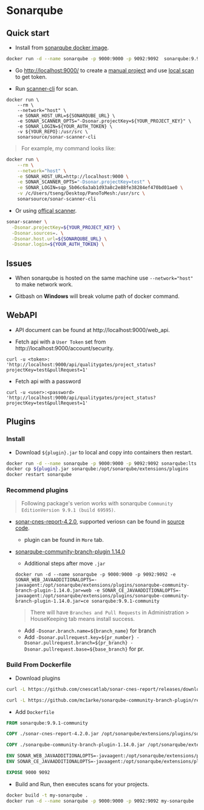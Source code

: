 # Sonarqube

## Quick start

- Install from [sonarqube docker image](https://hub.docker.com/_/sonarqube).

```bash
docker run -d --name sonarqube -p 9000:9000 -p 9092:9092  sonarqube:9.9.1-community
```

- Go [http://localhost:9000/](http://localhost:9000/) to create a [manual project](http://localhost:9000/projects/create?mode=manual) and use [local scan](http://localhost:9000/dashboard?id=test&selectedTutorial=local) to get token.

- Run [scanner-cli](https://docs.sonarsource.com/sonarqube/latest/analyzing-source-code/scanners/sonarscanner/) for scan.

```
docker run \
    --rm \
    --network="host" \
    -e SONAR_HOST_URL=${SONARQUBE_URL} \
    -e SONAR_SCANNER_OPTS="-Dsonar.projectKey=${YOUR_PROJECT_KEY}" \
    -e SONAR_LOGIN=${YOUR_AUTH_TOKEN} \
    -v ${YOUR_REPO}:/usr/src \
    sonarsource/sonar-scanner-cli
```
> For example, my command looks like:    

```bash
docker run \
    --rm \
    --network="host" \
    -e SONAR_HOST_URL=http://localhost:9000 \
    -e SONAR_SCANNER_OPTS="-Dsonar.projectKey=test" \
    -e SONAR_LOGIN=sqp_5b06c6a3ab1d93a8c2e88fe38284ef470bd01ae0 \
    -v /c/Users/tseng/Desktop/PanoToMesh:/usr/src \
    sonarsource/sonar-scanner-cli
```

- Or using [offical scanner](https://docs.sonarsource.com/sonarqube/9.9/analyzing-source-code/scanners/sonarscanner/).

```bash
sonar-scanner \
  -Dsonar.projectKey=${YOUR_PROJECT_KEY} \
  -Dsonar.sources=. \
  -Dsonar.host.url=${SONARQUBE_URL} \
  -Dsonar.login=${YOUR_AUTH_TOKEN} \
```

## Issues

- When sonarqube is hosted on the same machine use `--network="host"` to make network work.

- Gitbash on **Windows** will break volume path of docker command.

## WebAPI

- API document can be found at http://localhost:9000/web_api.

- Fetch api with a `User Token` set from http://localhost:9000/account/security.

```
curl -u <token>: 'http://localhost:9000/api/qualitygates/project_status?projectKey=test&pullRequest=1'
```

- Fetch api with a password

```
curl -u <user>:<password> 'http://localhost:9000/api/qualitygates/project_status?projectKey=test&pullRequest=1'
```

## Plugins

### Install

- Download `${plugin}.jar` to local and copy into containers then restart.

```bash
docker run -d --name sonarqube -p 9000:9000 -p 9092:9092 sonarqube:lts
docker cp ${plugin}.jar sonarqube:/opt/sonarqube/extensions/plugins
docker restart sonarqube
```

### Recommend plugins

> Following package's verion works with sonarqube `Community EditionVersion 9.9.1 (build 69595)`.

- [sonar-cnes-report-4.2.0](https://github.com/cnescatlab/sonar-cnes-report/releases/tag/4.2.0), supported veriosn can be found in [source code](https://github.com/cnescatlab/sonar-cnes-report/blob/4.0.0/src/main/java/fr/cnes/sonar/report/factory/ServerFactory.java#L34C4-L34C4).
    
    - plugin can be found in `More` tab.

- [sonarqube-community-branch-plugin 1.14.0](https://github.com/mc1arke/sonarqube-community-branch-plugin/releases/tag/1.14.0)

    - Additional steps after move `.jar`

    ```
    docker run -d --name sonarqube -p 9000:9000 -p 9092:9092 -e SONAR_WEB_JAVAADDITIONALOPTS=-javaagent:/opt/sonarqube/extensions/plugins/sonarqube-community-branch-plugin-1.14.0.jar=web -e SONAR_CE_JAVAADDITIONALOPTS=-javaagent:/opt/sonarqube/extensions/plugins/sonarqube-community-branch-plugin-1.14.0.jar=ce sonarqube:9.9.1-community
    ```

    > There will have `Branches and Pull Requests` in Administration > HouseKeeping tab means install success.

    - Add `-Dsonar.branch.name=${branch_name}` for branch
    - Add `-Dsonar.pullrequest.key=${pr_number} -Dsonar.pullrequest.branch=${pr_branch} -Dsonar.pullrequest.base=${base_branch}` for pr.


### Build From Dockerfile

- Download plugins

```bash
curl -L https://github.com/cnescatlab/sonar-cnes-report/releases/download/4.2.0/sonar-cnes-report-4.2.0.jar --output sonar-cnes-report-4.2.0.jar

curl -L https://github.com/mc1arke/sonarqube-community-branch-plugin/releases/download/1.14.0/sonarqube-community-branch-plugin-1.14.0.jar --output sonarqube-community-branch-plugin-1.14.0.jar
```

- Add `Dockerfile`

```dockerfile
FROM sonarqube:9.9.1-community

COPY ./sonar-cnes-report-4.2.0.jar /opt/sonarqube/extensions/plugins/sonar-cnes-report-4.2.0.jar

COPY ./sonarqube-community-branch-plugin-1.14.0.jar /opt/sonarqube/extensions/plugins/sonarqube-community-branch-plugin-1.14.0.jar

ENV SONAR_WEB_JAVAADDITIONALOPTS=-javaagent:/opt/sonarqube/extensions/plugins/sonarqube-community-branch-plugin-1.14.0.jar=web
ENV SONAR_CE_JAVAADDITIONALOPTS=-javaagent:/opt/sonarqube/extensions/plugins/sonarqube-community-branch-plugin-1.14.0.jar=ce

EXPOSE 9000 9092
```

- Build and Run, then executes scans for your projects.

```bash
docker build -t my-sonarqube .
docker run -d --name sonarqube -p 9000:9000 -p 9092:9092 my-sonarqube
```
